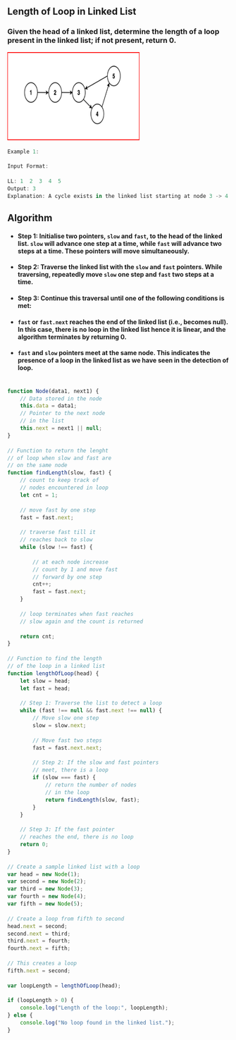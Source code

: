 ## Length of Loop in Linked List
### Given the head of a linked list, determine the length of a loop present in the linked list; if not present, return 0.

<img src="./assets/01_image.png" alt="Description" width="300" height="200">


```js
Example 1:

Input Format:

LL: 1  2  3  4  5 
Output: 3
Explanation: A cycle exists in the linked list starting at node 3 -> 4 -> 5 and then back to 3. There are 3 nodes present in this cycle.
```

## Algorithm
* #### Step 1: Initialise two pointers, `slow` and `fast`, to the head of the linked list. `slow` will advance one step at a time, while `fast` will advance two steps at a time. These pointers will move simultaneously.

* #### Step 2: Traverse the linked list with the `slow` and `fast` pointers. While traversing, repeatedly move `slow` one step and `fast` two steps at a time.

* #### Step 3: Continue this traversal until one of the following conditions is met:

* #### `fast` or `fast.next` reaches the end of the linked list (i.e., becomes null). In this case, there is no loop in the linked list hence it is linear, and the algorithm terminates by returning 0.
* #### `fast` and `slow` pointers meet at the same node. This indicates the presence of a loop in the linked list as we have seen in the detection of loop.

```js

function Node(data1, next1) {
    // Data stored in the node
    this.data = data1;
    // Pointer to the next node
    // in the list
    this.next = next1 || null;
}

// Function to return the lenght
// of loop when slow and fast are
// on the same node
function findLength(slow, fast) {
    // count to keep track of 
    // nodes encountered in loop
    let cnt = 1;

    // move fast by one step
    fast = fast.next;
    
    // traverse fast till it 
    // reaches back to slow
    while (slow !== fast) {
        
        // at each node increase
        // count by 1 and move fast
        // forward by one step
        cnt++;
        fast = fast.next;
    }
    
    // loop terminates when fast reaches
    // slow again and the count is returned

    return cnt;
}

// Function to find the length
// of the loop in a linked list
function lengthOfLoop(head) {
    let slow = head;
    let fast = head;

    // Step 1: Traverse the list to detect a loop
    while (fast !== null && fast.next !== null) {
        // Move slow one step
        slow = slow.next;

        // Move fast two steps
        fast = fast.next.next;

        // Step 2: If the slow and fast pointers
        // meet, there is a loop
        if (slow === fast) {
            // return the number of nodes
            // in the loop
            return findLength(slow, fast);
        }
    }
    
    // Step 3: If the fast pointer
    // reaches the end, there is no loop
    return 0;
}

// Create a sample linked list with a loop
var head = new Node(1);
var second = new Node(2);
var third = new Node(3);
var fourth = new Node(4);
var fifth = new Node(5);

// Create a loop from fifth to second
head.next = second;
second.next = third;
third.next = fourth;
fourth.next = fifth;

// This creates a loop
fifth.next = second;

var loopLength = lengthOfLoop(head);

if (loopLength > 0) {
    console.log("Length of the loop:", loopLength);
} else {
    console.log("No loop found in the linked list.");
}

```